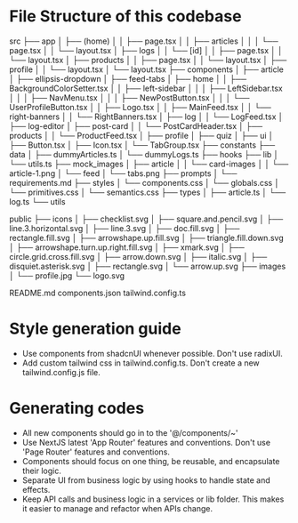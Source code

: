 # File Structure of this codebase

src
├── app
│ ├── (home)
│ │ ├── page.tsx
│ │ ├── articles
│ │ │ └── page.tsx
│ │ └── layout.tsx
│ ├── logs
│ │ └── [id]
│ │ ├── page.tsx
│ │ └── layout.tsx
│ ├── products
│ │ ├── page.tsx
│ │ └── layout.tsx
│ ├── profile
│ │ └── layout.tsx
│ └── layout.tsx
├── components
│ ├── article
│ ├── ellipsis-dropdown
│ ├── feed-tabs
│ ├── home
│ │ ├── BackgroundColorSetter.tsx
│ │ ├── left-sidebar
│ │ │ ├── LeftSidebar.tsx
│ │ │ ├── NavMenu.tsx
│ │ │ ├── NewPostButton.tsx
│ │ │ └── UserProfileButton.tsx
│ │ ├── Logo.tsx
│ │ ├── MainFeed.tsx
│ │ └── right-banners
│ │ └── RightBanners.tsx
│ ├── log
│ │ └── LogFeed.tsx
│ ├── log-editor
│ ├── post-card
│ │ └── PostCardHeader.tsx
│ ├── products
│ │ └── ProductFeed.tsx
│ ├── profile
│ ├── quiz
│ ├── ui
│ ├── Button.tsx
│ ├── Icon.tsx
│ └── TabGroup.tsx
├── constants
├── data
│ ├── dummyArticles.ts
│ └── dummyLogs.ts
├── hooks
├── lib
│ └── utils.ts
├── mock_images
│ ├── article
│ │ └── card-images
│ │ └── article-1.png
│ └── feed
│ └── tabs.png
├── prompts
│ └── requirements.md
├── styles
│ └── components.css
│ └── globals.css
│ └── primitives.css
│ └── semantics.css
├── types
│ ├── article.ts
│ └── log.ts
└── utils

public
├── icons
│ ├── checklist.svg
│ ├── square.and.pencil.svg
│ ├── line.3.horizontal.svg
│ ├── line.3.svg
│ ├── doc.fill.svg
│ ├── rectangle.fill.svg
│ ├── arrowshape.up.fill.svg
│ ├── triangle.fill.down.svg
│ ├── arrowshape.turn.up.right.fill.svg
│ ├── xmark.svg
│ ├── circle.grid.cross.fill.svg
│ ├── arrow.down.svg
│ ├── italic.svg
│ ├── disquiet.asterisk.svg
│ ├── rectangle.svg
│ └── arrow.up.svg
├── images
│ └── profile.jpg
└── logo.svg

README.md
components.json
tailwind.config.ts

# Style generation guide

- Use components from shadcnUI whenever possible. Don't use radixUI.
- Add custom tailwind css in tailwind.config.ts. Don't create a new tailwind.config.js file.

# Generating codes

- All new components should go in to the '@/components/~'
- Use NextJS latest 'App Router' features and conventions. Don't use 'Page Router' features and conventions.
- Components should focus on one thing, be reusable, and encapsulate their logic.
- Separate UI from business logic by using hooks to handle state and effects.
- Keep API calls and business logic in a services or lib folder. This makes it easier to manage and refactor when APIs change.
